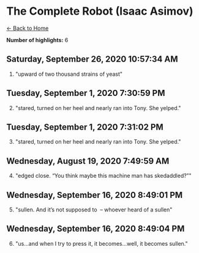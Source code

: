 # The Complete Robot (Isaac Asimov)

[← Back to Home](Home)

**Number of highlights:** 6


## Saturday, September 26, 2020 10:57:34 AM

1. "upward of two thousand strains of yeast"


## Tuesday, September 1, 2020 7:30:59 PM

2. "stared, turned on her heel and nearly ran into Tony. She yelped."


## Tuesday, September 1, 2020 7:31:02 PM

3. "stared, turned on her heel and nearly ran into Tony. She yelped."


## Wednesday, August 19, 2020 7:49:59 AM

4. "edged close. “You think maybe this machine man has skedaddled?”"


## Wednesday, September 16, 2020 8:49:01 PM

5. "sullen. And it’s not supposed to  – whoever heard of a sullen"


## Wednesday, September 16, 2020 8:49:04 PM

6. "us…and when I try to press it, it becomes…well, it becomes sullen."

